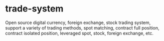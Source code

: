 # trade-system
Open source digital currency, foreign exchange, stock trading system, support a variety of trading methods, spot matching, contract full position, contract isolated position, leveraged spot, stock, foreign exchange, etc.
